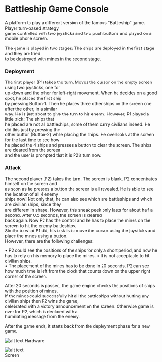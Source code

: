 # Battleship Game Console

A platform to play a diﬀerent version of the famous ”Battleship” game. Player turn-based strategy   
game controlled with two joysticks and two push buttons and played on a mobile phone screen.

The game is played in two stages: The ships are deployed in the ﬁrst stage and they are tried  
to be destroyed with mines in the second stage.

### Deployment

  The ﬁrst player (P1) takes the turn. Moves the cursor on the empty screen using two joysticks, one for  
up-down and the other for left-right movement. When he decides on a good spot, he places the ﬁrst ship  
by pressing Button-1. Then he places three other ships on the screen one after the other, in a similar  
way. He is just about to give the turn to his enemy. However, P1 played a little trick: The ships that  
he placed are not all battleships, some of them carry civilians indeed. He did this just by pressing the  
other button (Button-2) while placing the ships. He overlooks at the screen for the last time to see how  
he placed the 4 ships and presses a button to clear the screen. The ships are cleared from the screen   
and the user is prompted that it is P2’s turn now.

### Attack  

The second player (P2) takes the turn. The screen is blank. P2 concentrates himself on the screen and   
as soon as he presses a button the screen is all revealed. He is able to see the location of all 4 enemy   
ships now! Not only that, he can also see which are battleships and which are civilian ships, since they  
are diﬀerent in shape.
However, this sneak peek only lasts for about half a second. After 0.5 seconds, the screen is cleared   
back again. Now P2 has the control and he has to place the mines on the screen to hit the enemy battleships.  
Similar to what P1 did, his task is to move the cursor using the joysticks and place the mines using a button.  
However, there are the following challenges:  

• P2 could see the positions of the ships for only a short period, and now he has to rely on his memory to place the mines. • It is not acceptable to hit civilian ships.  
• The placement of the mines has to be done in 20 seconds. P2 can see how much time is left from the clock that counts down on the upper right corner of the screen.  

After 20 seconds is passed, the game engine checks the positions of ships with the position of mines.   
If the mines could successfully hit all the battleships without hurting any civilian ships then P2 wins the game,  
celebrated with a victory announcement on the screen. Otherwise game is over for P2, which is declared with a  
humiliating message from the enemy.  

After the game ends, it starts back from the deployment phase for a new game.  

![alt text](https://github.com/srvrc/TM4C123G-ARM-Assembly/blob/master/Project/capture1.JPG)
                                  Hardware  
                                  
![alt text](https://github.com/srvrc/TM4C123G-ARM-Assembly/blob/master/Project/Capture2.JPG)  
                                  Screen
